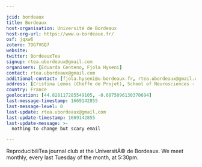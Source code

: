 ```yaml
---

jcid: bordeaux
title: Bordeaux
host-organisation: Université de Bordeaux
host-org-url: https://www.u-bordeaux.fr/
osf: jqxw6
zotero: 7DG7VGQ7
website: 
twitter: BordeauxTea
signup: rtea.ubordeaux@gmail.com
organisers: [Eduarda Centeno, Fjola Hyseni]
contact: rtea.ubordeaux@gmail.com
additional-contact: [fjola.hyseni@u-bordeaux.fr, rtea.ubordeaux@gmail.com]
address: [Cristina Lemos (Cheffe de Projet), School of Neurosciences - CFGB - 1er etage., Campus Carreire 146 Rue Leo Saignat, 33076 BORDEAUX Cedex]
country: France
geolocation: [44.828117285549105, -0.6075096130370694]
last-message-timestamp: 1669142855
last-message-level: 0
last-update: rtea.ubordeaux@gmail.com
last-update-timestamp: 1669142855
last-update-message: >-
  nothing to change but scary email

---
```


ReproducibiliTea journal club at the UniversitÃ© de Bordeaux. We meet monthly, every last Tuesday of the month, at 5:30pm.
